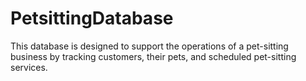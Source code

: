# PetsittingDatabase
This database is designed to support the operations of a pet-sitting business by tracking customers, their pets, and scheduled pet-sitting services.
